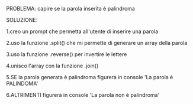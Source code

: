 PROBLEMA: capire se la parola inserita è palindroma

SOLUZIONE:

1.creo un prompt che permetta all'utente di inserire una parola

2.uso la funzione .split() che mi permette di generare un array della parola

3.uso la funzione .reverse() per invertire le lettere

4.unisco l'array con la funzione .join()

5.SE la parola generata è palindroma figurera in console 'La parola è PALINDOMA'

6.ALTRIMENTI figurerà in console 'La parola non è palindroma'
